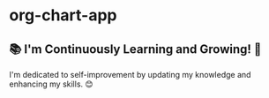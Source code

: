 # org-chart-app

## 📚 I'm Continuously Learning and Growing! 🌟

I'm dedicated to self-improvement by updating my knowledge and enhancing my skills. 😊
